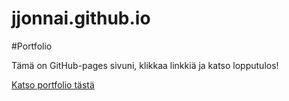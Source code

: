 # jjonnai.github.io
#Portfolio

Tämä on GitHub-pages sivuni, klikkaa linkkiä ja katso lopputulos!

[Katso portfolio tästä](https://<jjonnai>.github.io/)

